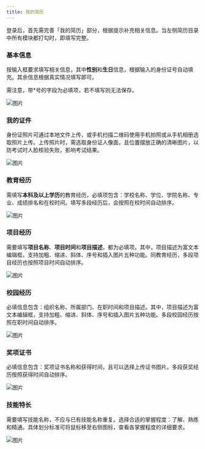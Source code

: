 ```yaml
---
title: 我的简历
---
```



登录后，首先需完善「我的简历」部分，根据提示补充相关信息。当左侧简历目录中所有模块都打勾时，即填写完整。

### 基本信息

按输入框要求填写相关信息，其中**性别**和**生日**信息，根据输入的身份证号自动填充。其余信息根据真实情况填写即可。

需注意，带*号的字段为必填项，若不填写则无法保存。

![图片](/img/guide/9-1.png)


### 我的证件

身份证照片可通过本地文件上传，或手机扫描二维码使用手机拍照或从手机相册选取照片上传。上传照片时，需选取身份证人像面，且位置摆放正确的清晰图片，以防考试时人脸核验失败，影响考试结果。

![图片](/img/guide/9-2.png)


### 教育经历

需填写**本科及以上学历**的教育经历，必填项包含：学校名称、学位、学院名称、专业、成绩排名和在校时间。填写多段经历后，会按照在校时间自动排序。

![图片](/img/guide/9-3.png)


### 项目经历

需要填写**项目名称**、**项目时间**和**项目描述**，都为必填项。其中，项目描述为富文本编辑框，支持加粗、缩进、斜体、序号和插入图片五种功能。同教育经历，多段项目经历也按照项目时间自动排序。

![图片](/img/guide/9-4.png)


### 校园经历

必填信息包含：组织名称、所属部门、在职时间和项目描述。其中，项目描述为富文本编辑框，支持加粗、缩进、斜体、序号和插入图片五种功能。多段校园经历按照在职时间自动排序。

![图片](/img/guide/9-5.png)


### 奖项证书

必填信息包含：奖项证书名称和获得时间，且可以选择上传证书图片。多段获奖经历按照获得时间自动排序。

![图片](/img/guide/9-6.png)


### 技能特长

需要填写技能名称，不应与已有技能名称重复。选择合适的掌握程度：了解、熟练和精通。具体划分标准可将鼠标移至右侧图标，查看各掌握程度的详细要求。

![图片](/img/guide/9-7.png)


